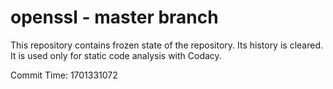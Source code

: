 # openssl - master branch

This repository contains frozen state of the repository.
Its history is cleared. It is used only for static code
analysis with Codacy.

Commit Time: 1701331072